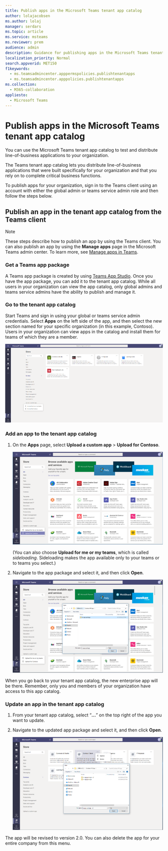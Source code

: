 ```yaml
---
title: Publish apps in the Microsoft Teams tenant app catalog
author: lolajacobsen
ms.author: lolaj
manager: serdars
ms.topic: article
ms.service: msteams
ms.reviewer: prem
audience: admin
description: Guidance for publishing apps in the Microsoft Teams tenant app catalog.
localization_priority: Normal
search.appverid: MET150
f1keywords: 
  - ms.teamsadmincenter.apppermspolicies.publishtenantapps
  - ms.teamsadmincenter.apppolicies.publishtenantapps
ms.collection: 
  - M365-collaboration
appliesto: 
  - Microsoft Teams
---
```


Publish apps in the Microsoft Teams tenant app catalog
=======================================================

You can use the Microsoft Teams tenant app catalog to test and distribute line-of-business applications to your organization.

The Teams tenant app catalog lets you distribute line-of-business applications that were built specifically for your organization and that you rely on to complete critical business functions.

To publish apps for your organization, sign in to the Teams client using an account with either the global admin or teams service admin role and then follow the steps below.

## Publish an app in the tenant app catalog from the Teams client

> [!NOTE]
> These steps describe how to publish an app by using the Teams client. You can also publish an app by using the **Manage apps** page in the Microsoft Teams admin center. To learn more, see [Manage apps in Teams](manage-apps.md).

### Get a Teams app package

A Teams app package is created by using [Teams App Studio](https://docs.microsoft.com/microsoftteams/platform/get-started/get-started-app-studio). Once you have the app package, you can add it to the tenant app catalog. While all users in your organization can view the app catalog, only global admins and teams service admins have the ability to publish and manage it.

### Go to the tenant app catalog

Start Teams and sign in using your global or teams service admin credentials. Select **Apps** on the left side of the app, and then select the new section named for your specific organization (in this example, Contoso). Users in your organization can view apps in the catalog and install them for teams of which they are a member.

![Screenshot of the Teams App Store showing the app catalog.](media/private-app-store-teams-image01.png)

### Add an app to the tenant app catalog

1. On the **Apps** page, select **Upload a custom app** > **Upload for Contoso**.

    ![Screenshot of the Teams App Store showing the app catalog.](media/private-app-store-teams-image02.png)

    (You can also choose **Upload for me or my teams**, which is called *sideloading*. Sideloading makes the app available only to your teams or to teams you select.)

2. Navigate to the app package and select it, and then click **Open**.

    ![Screenshot of the Teams App Store showing the app catalog.](media/private-app-store-teams-image03.png)

When you go back to your tenant app catalog, the new enterprise app will be there. Remember, only you and members of your organization have access to this app catalog.

### Update an app in the tenant app catalog

1. From your tenant app catalog, select “**…**” on the top right of the app you want to update.

2. Navigate to the updated app package and select it, and then click **Open**.

    ![Screenshot of the Teams App Store showing the app catalog.](media/private-app-store-teams-image04.png)

The app will be revised to version 2.0. You can also delete the app for your entire company from this menu.
